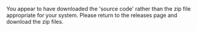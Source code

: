 You appear to have downloaded the 'source code' rather than the zip file appropriate for your system. Please return to the releases page and download the zip files.
